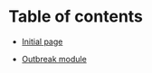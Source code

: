 # Table of contents

* [Initial page](README.md)

* [Outbreak module](Outbreak_module/Copenhagen_R_guide_2017.Rmd)

